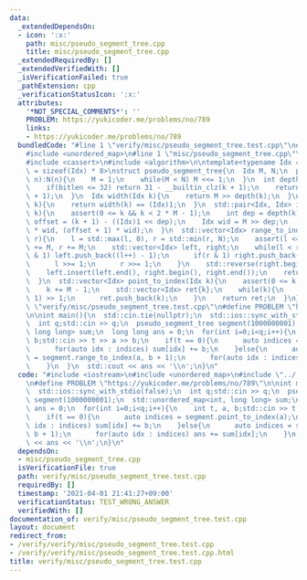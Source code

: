 ```yaml
---
data:
  _extendedDependsOn:
  - icon: ':x:'
    path: misc/pseudo_segment_tree.cpp
    title: misc/pseudo_segment_tree.cpp
  _extendedRequiredBy: []
  _extendedVerifiedWith: []
  _isVerificationFailed: true
  _pathExtension: cpp
  _verificationStatusIcon: ':x:'
  attributes:
    '*NOT_SPECIAL_COMMENTS*': ''
    PROBLEM: https://yukicoder.me/problems/no/789
    links:
    - https://yukicoder.me/problems/no/789
  bundledCode: "#line 1 \"verify/misc/pseudo_segment_tree.test.cpp\"\n#include <iostream>\n\
    #include <unordered_map>\n#line 1 \"misc/pseudo_segment_tree.cpp\"\n#include <vector>\n\
    #include <cassert>\n#include <algorithm>\n\ntemplate<typename Idx = int, int bitlen\
    \ = sizeof(Idx) * 8>\nstruct pseudo_segment_tree{\n  Idx M, N;\n  pseudo_segment_tree(Idx\
    \ n):N(n){\n    M = 1;\n    while(M < N) M <<= 1;\n  }\n  int depth(Idx k){\n\
    \    if(bitlen <= 32) return 31 - __builtin_clz(k + 1);\n    return 63 - __builtin_clzll(k\
    \ + 1);\n  }\n  Idx width(Idx k){\n    return M >> depth(k);\n  }\n  bool is_leaf(Idx\
    \ k){\n    return width(k) == (Idx)1;\n  }\n  std::pair<Idx, Idx> index_to_range(Idx\
    \ k){\n    assert(0 <= k && k < 2 * M - 1);\n    int dep = depth(k);\n    Idx\
    \ offset = (k + 1) - ((Idx)1 << dep);\n    Idx wid = M >> dep;\n    return std::make_pair(offset\
    \ * wid, (offset + 1) * wid);\n  }\n  std::vector<Idx> range_to_index(Idx l, Idx\
    \ r){\n    l = std::max(l, 0), r = std::min(r, N);\n    assert(l <= r);\n    l\
    \ += M, r += M;\n    std::vector<Idx> left, right;\n    while(l < r){\n      if(l\
    \ & 1) left.push_back((l++) - 1);\n      if(r & 1) right.push_back((--r) - 1);\n\
    \      l >>= 1;\n      r >>= 1;\n    }\n    std::reverse(right.begin(), right.end());\n\
    \    left.insert(left.end(), right.begin(), right.end());\n    return left;\n\
    \  }\n  std::vector<Idx> point_to_index(Idx k){\n    assert(0 <= k && k < N);\n\
    \    k += M - 1;\n    std::vector<Idx> ret{k};\n    while(k){\n      k = (k -\
    \ 1) >> 1;\n      ret.push_back(k);\n    }\n    return ret;\n  }\n};\n#line 4\
    \ \"verify/misc/pseudo_segment_tree.test.cpp\"\n#define PROBLEM \"https://yukicoder.me/problems/no/789\"\
    \n\nint main(){\n  std::cin.tie(nullptr);\n  std::ios::sync_with_stdio(false);\n\
    \  int q;std::cin >> q;\n  pseudo_segment_tree segment(1000000001);\n  std::unordered_map<int,\
    \ long long> sum;\n  long long ans = 0;\n  for(int i=0;i<q;i++){\n    int t, a,\
    \ b;std::cin >> t >> a >> b;\n    if(t == 0){\n      auto indices = segment.point_to_index(a);\n\
    \      for(auto idx : indices) sum[idx] += b;\n    }else{\n      auto indices\
    \ = segment.range_to_index(a, b + 1);\n      for(auto idx : indices) ans += sum[idx];\n\
    \    }\n  }\n  std::cout << ans << '\\n';\n}\n"
  code: "#include <iostream>\n#include <unordered_map>\n#include \"../../misc/pseudo_segment_tree.cpp\"\
    \n#define PROBLEM \"https://yukicoder.me/problems/no/789\"\n\nint main(){\n  std::cin.tie(nullptr);\n\
    \  std::ios::sync_with_stdio(false);\n  int q;std::cin >> q;\n  pseudo_segment_tree\
    \ segment(1000000001);\n  std::unordered_map<int, long long> sum;\n  long long\
    \ ans = 0;\n  for(int i=0;i<q;i++){\n    int t, a, b;std::cin >> t >> a >> b;\n\
    \    if(t == 0){\n      auto indices = segment.point_to_index(a);\n      for(auto\
    \ idx : indices) sum[idx] += b;\n    }else{\n      auto indices = segment.range_to_index(a,\
    \ b + 1);\n      for(auto idx : indices) ans += sum[idx];\n    }\n  }\n  std::cout\
    \ << ans << '\\n';\n}\n"
  dependsOn:
  - misc/pseudo_segment_tree.cpp
  isVerificationFile: true
  path: verify/misc/pseudo_segment_tree.test.cpp
  requiredBy: []
  timestamp: '2021-04-01 21:41:27+09:00'
  verificationStatus: TEST_WRONG_ANSWER
  verifiedWith: []
documentation_of: verify/misc/pseudo_segment_tree.test.cpp
layout: document
redirect_from:
- /verify/verify/misc/pseudo_segment_tree.test.cpp
- /verify/verify/misc/pseudo_segment_tree.test.cpp.html
title: verify/misc/pseudo_segment_tree.test.cpp
---
```

